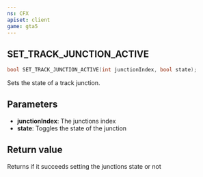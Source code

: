 ```yaml
---
ns: CFX
apiset: client
game: gta5
---
```

## SET_TRACK_JUNCTION_ACTIVE

```c
bool SET_TRACK_JUNCTION_ACTIVE(int junctionIndex, bool state);
```
Sets the state of a track junction.

## Parameters
* **junctionIndex**: The junctions index
* **state**: Toggles the state of the junction

## Return value
Returns if it succeeds setting the junctions state or not